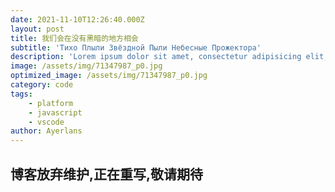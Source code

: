 ```yaml
---
date: 2021-11-10T12:26:40.000Z
layout: post
title: 我们会在没有黑暗的地方相会
subtitle: 'Тихо Плыли Звёздной Пыли Небесные Прожектора'
description: 'Lorem ipsum dolor sit amet, consectetur adipisicing elit, sed do eiusmod tempor incididunt ut labore et dolore magna aliqua.'
image: /assets/img/71347987_p0.jpg
optimized_image: /assets/img/71347987_p0.jpg
category: code
tags:
    - platform
    - javascript
    - vscode
author: Ayerlans
---  
```

## 博客放弃维护,正在重写,敬请期待
